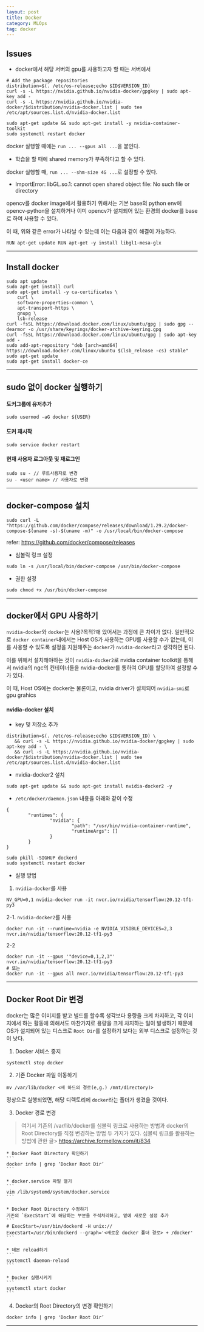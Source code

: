 ```yaml
---
layout: post
title: Docker
category: MLOps
tag: docker
---
```





## Issues

* docker에서 해당 서버의 gpu를 사용하고자 할 때는 서버에서 

```
# Add the package repositories
distribution=$(. /etc/os-release;echo $ID$VERSION_ID)
curl -s -L https://nvidia.github.io/nvidia-docker/gpgkey | sudo apt-key add -
curl -s -L https://nvidia.github.io/nvidia-docker/$distribution/nvidia-docker.list | sudo tee /etc/apt/sources.list.d/nvidia-docker.list

sudo apt-get update && sudo apt-get install -y nvidia-container-toolkit
sudo systemctl restart docker
```

docker 실행할 때에는 `run ... --gpus all ...`을 붙인다. 


* 학습을 할 때에 shared memory가 부족하다고 할 수 있다. 

docker 실행할 때, `run ... --shm-size 4G ...`로 설정할 수 있다. 


* ImportError: libGL.so.1: cannot open shared object file: No such file or directory

opencv를 docker image에서 활용하기 위해서는 기본 base의 python env에 opencv-python을 설치하거나
이미 opencv가 설치되어 있는 환경의 docker를 base로 하여 사용할 수 있다. 

이 때, 위와 같은 error가 나타날 수 있는데 이는 다음과 같이 해결이 가능하다. 

```
RUN apt-get update RUN apt-get -y install libgl1-mesa-glx
```

-----------------------------------------------------------------------------
## Install docker
```
sudo apt update
sudo apt-get install curl 
sudo apt-get install -y ca-certificates \ 
    curl \
    software-properties-common \
    apt-transport-https \
    gnupg \
    lsb-release
curl -fsSL https://download.docker.com/linux/ubuntu/gpg | sudo gpg --dearmor -o /usr/share/keyrings/docker-archive-keyring.gpg
curl -fsSL https://download.docker.com/linux/ubuntu/gpg | sudo apt-key add - 
sudo add-apt-repository "deb [arch=amd64] https://download.docker.com/linux/ubuntu $(lsb_release -cs) stable" 
sudo apt-get update 
sudo apt-get install docker-ce
```
-----------------------------------------------------------------------------
## sudo 없이 docker 실행하기
 
#### 도커그룹에 유저추가
````
sudo usermod -aG docker ${USER}
````

#### 도커 재시작
```
sudo service docker restart
```

#### 현재 사용자 로그아웃 및 재로그인
```
sudo su - // 루트사용자로 변경
su - <user name> // 사용자로 변경
```
---------------------------------------------------------------------------
## docker-compose 설치
```
sudo curl -L "https://github.com/docker/compose/releases/download/1.29.2/docker-compose-$(uname -s)-$(uname -m)" -o /usr/local/bin/docker-compose
```
refer: https://github.com/docker/compose/releases

* 심볼릭 링크 설정
```
sudo ln -s /usr/local/bin/docker-compose /usr/bin/docker-compose
```

* 권한 설정
```
sudo chmod +x /usr/bin/docker-compose
```

-----------------------------------------------------------------------------
## docker에서 GPU 사용하기

`nvidia-docker`와 `docker`는 사용?목적?애 았어서는 과정에 큰 차이가 없다. 일반적으로 `docker container`내에서는 Host OS가 사용하는 GPU를 사용할 수가 없는데, 이를 사용할 수 있도록 설정을 지원해주는 `docker`가 `nvidia-docker`라고 생각하면 된다. 

이를 위해서 설치해야하는 것이 `nvidia-docker2`로 nvidia container toolkit을 통해서 nvidia의 ngc의 컨테이너들을 nvidia-docker를 통하여 GPU를 할당하여 설정할 수가 있다.

이 때, Host OS에는 docker는 물론이고, nvidia driver가 설치되어 `nvidia-smi`로 gpu grahics

#### nvidia-docker 설치
* key 및 저장소 추가
```
distribution=$(. /etc/os-release;echo $ID$VERSION_ID) \
   && curl -s -L https://nvidia.github.io/nvidia-docker/gpgkey | sudo apt-key add - \
   && curl -s -L https://nvidia.github.io/nvidia-docker/$distribution/nvidia-docker.list | sudo tee /etc/apt/sources.list.d/nvidia-docker.list
```

* nvidia-docker2 설치
``` 
sudo apt-get update && sudo apt-get install nvidia-docker2 -y
```

* `/etc/docker/daemon.json` 내용을 아래와 같이 수정
```
{
        "runtimes": {
                "nvidia": {
                        "path": "/usr/bin/nvidia-container-runtime",
                        "runtimeArgs": []
                }
        }
}
```
```
sudo pkill -SIGHUP dockerd
sudo systemctl restart docker
```

* 실행 방법
1. `nvidia-docker`를 사용
```
NV_GPU=0,1 nvidia-docker run -it nvcr.io/nvidia/tensorflow:20.12-tf1-py3
```

2-1. `nvidia-docker2`를 사용
```
docker run -it --runtime=nvidia -e NVIDIA_VISIBLE_DEVICES=2,3 nvcr.io/nvidia/tensorflow:20.12-tf1-py3
```
2-2
```
docker run -it --gpus '"device=0,1,2,3"' nvcr.io/nvidia/tensorflow:20.12-tf1-py3
# 또는 
docker run -it --gpus all nvcr.io/nvidia/tensorflow:20.12-tf1-py3
```
-------------------------------------------------------
## Docker Root Dir 변경

docker는 많은 이미지를 받고 빌드를 할수록 생각보다 용량을 크게 차지하고, 각 이미지에서 하는 활동에 의해서도 마찬가지로 용량을 크게 차지하는 일이 발생하기 때문에 OS가 설치되어 있는 디스크로 `Root Dir`를 설정하기 보다는 외부 디스크로 설정하는 것이 낫다. 

1. Docker 서비스 중지
```
systemctl stop docker
``` 

2. 기존 Docker 파일 이동하기
```
mv /var/lib/docker <새 하드의 경로(e,g.) /mnt/directory)>
```

정상으로 실행되었면, 해당 디렉토리에 `docker`라는 폴더가 생겼을 것이다.

3. Docker 경로 변경

> 여기서 기존의 /var/lib/docker를 심볼릭 링크로 사용하는 방법과 docker의 Root Directory를 직접 변경하는 방법 두 가지가 있다. 
> 심볼릭 링크를 활용하는 방법에 관한 글> https://archive.formellow.com/it/834

    * Docker Root Directory 확인하기
    ```
    docker info | grep ‘Docker Root Dir’
    ```
    
    * docker.service 파일 열기
    ```
    vim /lib/systemd/system/docker.service
    ```
    
    * Docker Root Directory 수정하기
    기존의 `ExecStart`에 해당하는 부분을 주석처리하고, 밑에 새로운 설정 추가
    ```
    # ExecStart=/usr/bin/dockerd -H unix://   
    ExecStart=/usr/bin/dockerd --graph='<새로운 docker 폴더 경로> + /docker'
    ```
    
    * 데몬 reload하기
    ```
    systemctl daemon-reload
    ```
    
    * Docker 실행시키기
    ```
    systemctl start docker
    ``` 

4. Docker의 Root Directory의 변경 확인하기
```
docker info | grep 'Docker Root Dir’
```

----------------------------------------------------------------------------------------


